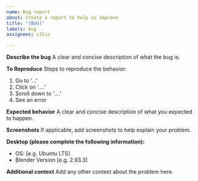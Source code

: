 ```yaml
---
name: Bug report
about: Create a report to help us improve
title: "[BUG]"
labels: bug
assignees: c31io

---
```


**Describe the bug**
A clear and concise description of what the bug is.

**To Reproduce**
Steps to reproduce the behavior:
1. Go to '...'
2. Click on '....'
3. Scroll down to '....'
4. See an error

**Expected behavior**
A clear and concise description of what you expected to happen.

**Screenshots**
If applicable, add screenshots to help explain your problem.

**Desktop (please complete the following information):**
 - OS: [e.g. Ubuntu LTS]
 - Blender Version [e.g. 2.93.3]

**Additional context**
Add any other context about the problem here.
